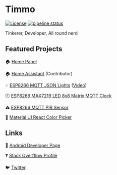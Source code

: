 # Timmo

[![License](https://img.shields.io/github/license/timmo001/timmo001.github.io.svg)](https://github.com/timmo001/timmo001.github.io/blob/master/LICENSE.md)
[![pipeline status](https://gitlab.com/timmo/timmo001.github.io/badges/master/pipeline.svg)](https://gitlab.com/timmo/timmo001.github.io/commits/master)

Tinkerer, Developer, All round nerd

## Featured Projects

:house: [Home Panel](https://git.timmo.xyz/home-panel)

:house: [Home Assistant](https://github.com/home-assistant/home-assistant) (Contributor)

:bulb: [ESP8266 MQTT JSON Lights](https://github.com/timmo001/ESP8266-MQTT-JSON-Lights) ([Video](https://youtu.be/gas0h9pCgSs))

:clock5: [ESP8266 MAX7219 LED 8x8 Matrix MQTT Clock](https://github.com/timmo001/ESP8266-LED-Matrix-MQTT-Sign)

:warning: [ESP8266 MQTT PIR Sensor](https://github.com/timmo001/ESP8266-MQTT-PIR-Sensor)

:rainbow: [Material UI React Color Picker](https://git.timmo.xyz/material-ui-rc-color-picker/)

## Links

:candy: [Android Developer Page](https://play.google.com/store/apps/dev?id=5292588541115872750)

:question: [Stack Overfflow Profile](https://stackoverflow.com/users/1888770/timmo)

:bird: [Twitter](https://twitter.com/timmo001)
